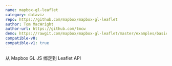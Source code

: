 ```yaml
---
name: mapbox-gl-leaflet
category: dataviz
repo: https://github.com/mapbox/mapbox-gl-leaflet
author: Tom MacWright
author-url: https://github.com/tmcw
demo: https://rawgit.com/mapbox/mapbox-gl-leaflet/master/examples/basic.html
compatible-v0:
compatible-v1: true
---
```


从 Mapbox GL JS 绑定到 Leaflet API
